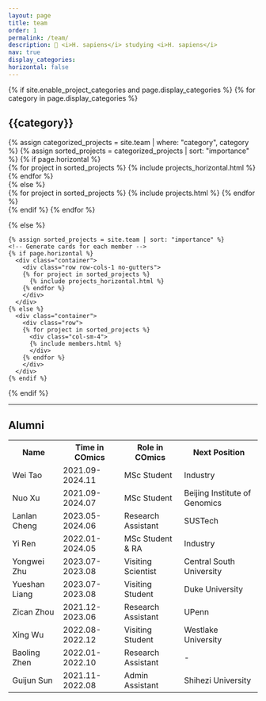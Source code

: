 ```yaml
---
layout: page
title: team
order: 1
permalink: /team/
description: 🥷 <i>H. sapiens</i> studying <i>H. sapiens</i>
nav: true
display_categories: 
horizontal: false
---
```


<div class="projects">
  {% if site.enable_project_categories and page.display_categories %}
  <!-- Display categorized projects -->
    {% for category in page.display_categories %}
      <h2 class="category">{{category}}</h2>
      {% assign categorized_projects = site.team | where: "category", category %}
      {% assign sorted_projects = categorized_projects | sort: "importance" %}
      <!-- Generate cards for each project -->
      {% if page.horizontal %}
        <div class="container">
          <div class="row row-cols-2">
          {% for project in sorted_projects %}
            {% include projects_horizontal.html %}
          {% endfor %}
          </div>
        </div>
      {% else %}
        <div class="grid">
          {% for project in sorted_projects %}
            {% include projects.html %}
          {% endfor %}
        </div>
      {% endif %}
    {% endfor %}

  {% else %}
  <!-- Display projects without categories -->
    {% assign sorted_projects = site.team | sort: "importance" %}
    <!-- Generate cards for each member -->
    {% if page.horizontal %}
      <div class="container">
        <div class="row row-cols-1 no-gutters">
        {% for project in sorted_projects %}
          {% include projects_horizontal.html %}
        {% endfor %}
        </div>
      </div>
    {% else %}
      <div class="container">
        <div class="row">
        {% for project in sorted_projects %}
          <div class="col-sm-4">
          {% include members.html %}
          </div>
        {% endfor %}
        </div>
      </div>
    {% endif %}

  {% endif %}

  <hr>
  <h2>Alumni</h2>
  <table style="width:100%">
    <tr>
      <th>Name</th>
      <th>Time in COmics</th>
      <th>Role in COmics</th>
      <th>Next Position</th>
    </tr>
    <tr>
      <td>Wei Tao</td>
      <td>2021.09-2024.11</td>
      <td>MSc Student</td>
      <td>Industry</td>
    </tr>      
    <tr>
      <td>Nuo Xu</td>
      <td>2021.09-2024.07</td>
      <td>MSc Student</td>
      <td>Beijing Institute of Genomics</td>
    </tr>  
    <tr>
      <td>Lanlan Cheng</td>
      <td>2023.05-2024.06</td>
      <td>Research Assistant</td>
      <td>SUSTech</td>
    </tr>    
    <tr>
      <td>Yi Ren</td>
      <td>2022.01-2024.05</td>
      <td>MSc Student & RA</td>
      <td>Industry</td>
    </tr>
    <tr>
      <td>Yongwei Zhu</td>
      <td>2023.07-2023.08</td>
      <td>Visiting Scientist</td>
      <td>Central South University</td>
    </tr>      
    <tr>
      <td>Yueshan Liang</td>
      <td>2023.07-2023.08</td>
      <td>Visiting Student</td>
      <td>Duke University</td>
    </tr>
    <tr>
      <td>Zican Zhou</td>
      <td>2021.12-2023.06</td>
      <td>Research Assistant</td>
      <td>UPenn</td>
    </tr>   
    <tr>
      <td>Xing Wu</td>
      <td>2022.08-2022.12</td>
      <td>Visiting Student</td>
      <td>Westlake University</td>
    </tr>
    <tr>
      <td>Baoling Zhen</td>
      <td>2022.01-2022.10</td>
      <td>Research Assistant</td>
      <td>-</td>
    </tr> 
    <tr>
      <td>Guijun Sun</td>
      <td>2021.11-2022.08</td>
      <td>Admin Assistant</td>
      <td>Shihezi University</td>
    </tr>
  </table>
</div>